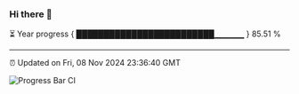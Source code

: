 ### Hi there 👋

⏳ Year progress { █████████████████████████▁▁▁▁▁ } 85.51 %

---

⏰ Updated on Fri, 08 Nov 2024 23:36:40 GMT

![Progress Bar CI](https://github.com/IshwaranRudhara/GIT-ACTION/workflows/Progress%20Bar%20CI/badge.svg)
